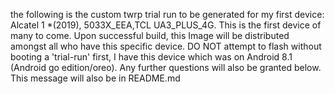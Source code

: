 the following is the custom twrp trial run to be generated
for my first device: Alcatel 1 *(2019), 5033X_EEA,TCL UA3_PLUS_4G.
This is the first device of many to come.
Upon successful build, this Image will be distributed amongst all who have this specific device.
DO NOT attempt to flash without booting a 'trial-run' first,
I have this device which was on Android 8.1 (Android go edition/oreo).
Any further questions will also be granted below.
This message will also be in  README.md
